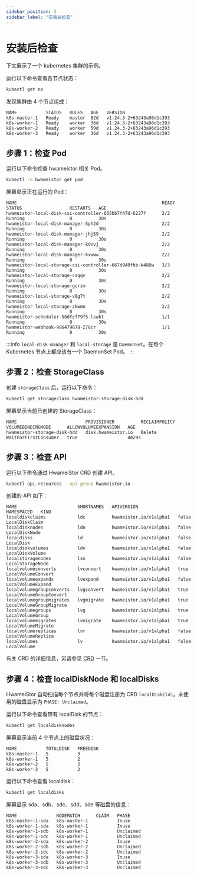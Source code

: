 ```yaml
---
sidebar_position: 3
sidebar_label: "安装后检查"
---
```


# 安装后检查

下文展示了一个 kubernetes 集群的示例。

运行以下命令查看各节点状态：

```bash
kubectl get no
```

发现集群由 4 个节点组成：

```console
NAME           STATUS   ROLES   AGE   VERSION
k8s-master-1   Ready    master  82d   v1.24.3-2+63243a96d1c393
k8s-worker-1   Ready    worker  36d   v1.24.3-2+63243a96d1c393
k8s-worker-2   Ready    worker  59d   v1.24.3-2+63243a96d1c393
k8s-worker-3   Ready    worker  36d   v1.24.3-2+63243a96d1c393
```

## 步骤 1：检查 Pod

运行以下命令检查 hwameistor 相关 Pod。

```bash
kubectl -n hwameistor get pod
```

屏幕显示正在运行的 Pod：

```console
NAME                                                       READY   STATUS                  RESTARTS   AGE
hwameistor-local-disk-csi-controller-665bb7f47d-6227f      2/2     Running                 0          30s
hwameistor-local-disk-manager-5ph2d                        2/2     Running                 0          30s
hwameistor-local-disk-manager-jhj59                        2/2     Running                 0          30s
hwameistor-local-disk-manager-k9cvj                        2/2     Running                 0          30s
hwameistor-local-disk-manager-kxwww                        2/2     Running                 0          30s
hwameistor-local-storage-csi-controller-667d949fbb-k488w   3/3     Running                 0          30s
hwameistor-local-storage-csqqv                             2/2     Running                 0          30s
hwameistor-local-storage-gcrzm                             2/2     Running                 0          30s
hwameistor-local-storage-v8g7t                             2/2     Running                 0          30s
hwameistor-local-storage-zkwmn                             2/2     Running                 0          30s
hwameistor-scheduler-58dfcf79f5-lswkt                      1/1     Running                 0          30s
hwameistor-webhook-986479678-278cr                         1/1     Running                 0          30s
```

:::info
`local-disk-manager` 和 `local-storage` 是 `DaemonSet`。在每个 Kubernetes 节点上都应该有一个 DaemonSet Pod。
:::

## 步骤 2：检查 StorageClass

创建 `storageClass` 后，运行以下命令：

```bash
kubectl get storageclass hwameistor-storage-disk-hdd
```

屏幕显示当前已创建的 StorageClass：

```console
NAME                          PROVISIONER          RECLAIMPOLICY   VOLUMEBINDINGMODE      ALLOWVOLUMEEXPANSION   AGE
hwameistor-storage-disk-hdd   disk.hwameistor.io   Delete          WaitForFirstConsumer   true                   4m29s
```

## 步骤 3：检查 API

运行以下命令通过 HwameiStor CRD 创建 API。

```bash
kubectl api-resources --api-group hwameistor.io
```

创建的 API 如下：

```console
NAME                       SHORTNAMES   APIVERSION               NAMESPACED   KIND
localdiskclaims            ldc          hwameistor.io/v1alpha1   false        LocalDiskClaim
localdisknodes             ldn          hwameistor.io/v1alpha1   false        LocalDiskNode
localdisks                 ld           hwameistor.io/v1alpha1   false        LocalDisk
localdiskvolumes           ldv          hwameistor.io/v1alpha1   false        LocalDiskVolume
localstoragenodes          lsn          hwameistor.io/v1alpha1   false        LocalStorageNode
localvolumeconverts        lvconvert    hwameistor.io/v1alpha1   true         LocalVolumeConvert
localvolumeexpands         lvexpand     hwameistor.io/v1alpha1   false        LocalVolumeExpand
localvolumegroupconverts   lvgconvert   hwameistor.io/v1alpha1   true         LocalVolumeGroupConvert
localvolumegroupmigrates   lvgmigrate   hwameistor.io/v1alpha1   true         LocalVolumeGroupMigrate
localvolumegroups          lvg          hwameistor.io/v1alpha1   true         LocalVolumeGroup
localvolumemigrates        lvmigrate    hwameistor.io/v1alpha1   true         LocalVolumeMigrate
localvolumereplicas        lvr          hwameistor.io/v1alpha1   false        LocalVolumeReplica
localvolumes               lv           hwameistor.io/v1alpha1   false        LocalVolume
```

有关 CRD 的详细信息，另请参见 [CRD](../04.modules/00.crd.md) 一节。

## 步骤 4：检查 localDiskNode 和 localDisks

HwameiStor 自动扫描每个节点并将每个磁盘注册为 CRD `localDisk(ld)`。未使用的磁盘显示为 `PHASE: Unclaimed`。

运行以下命令查看带有 localDisk 的节点：

```bash
kubectl get localdisknodes
```

屏幕显示当前 4 个节点上的磁盘状况：

```console
NAME           TOTALDISK   FREEDISK
k8s-master-1   5           3
k8s-worker-1   5           2
k8s-worker-2   5           2
k8s-worker-3   5           2
```

运行以下命令查看 localdisk：

```bash
kubectl get localdisks
```

屏幕显示 sda、sdb、sdc、sdd、sde 等磁盘的信息：

```console
NAME               NODEMATCH      CLAIM   PHASE
k8s-master-1-sda   k8s-master-1           Inuse
k8s-worker-1-sda   k8s-worker-1           Inuse
k8s-worker-1-sdb   k8s-worker-1           Unclaimed
k8s-worker-1-sdc   k8s-worker-1           Unclaimed
k8s-worker-2-sda   k8s-worker-2           Inuse
k8s-worker-2-sdb   k8s-worker-2           Unclaimed
k8s-worker-2-sdc   k8s-worker-2           Unclaimed
k8s-worker-3-sda   k8s-worker-3           Inuse
k8s-worker-3-sdb   k8s-worker-3           Unclaimed
k8s-worker-3-sdc   k8s-worker-3           Unclaimed
```

